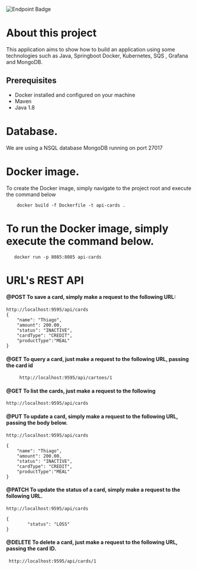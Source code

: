 ![Endpoint Badge](https://img.shields.io/endpoint?url=https%3A%2F%2Flocalhost%3A9595%2Fapi%2Fcards)

# About this project
This application aims to show how to build an application using some technologies such as Java, Springboot Docker, Kubernetes, SQS , Grafana and MongoDB.


## Prerequisites
* Docker installed and configured on your machine
* Maven
* Java 1.8

# Database.
We are using a NSQL database MongoDB running on port 27017

# Docker image.
To create the Docker image, simply navigate to the project root and execute the command below

```
    docker build -f Dockerfile -t api-cards .
```
# To run the Docker image, simply execute the command below.
 ```   
    docker run -p 8085:8085 api-cards
 ```

# URL's REST API

#### @POST To save a card, simply make a request to the following URL:

```
http://localhost:9595/api/cards
{
	"name": "Thiago",
	"amount": 200.00,
    "status": "INACTIVE",  
    "cardType": "CREDIT",
	"productType":"MEAL"
}
```

#### @GET To query a card, just make a request to the following URL, passing the card id

```
     http://localhost:9595/api/cartoes/1
```


#### @GET To list the cards, just make a request to the following 

```
http://localhost:9595/api/cards
```

#### @PUT To update a card, simply make a request to the following URL, passing the body below.
``` 
http://localhost:9595/api/cards

{
	"name": "Thiago",
	"amount": 200.00,
    "status": "INACTIVE",  
    "cardType": "CREDIT",
	"productType":"MEAL"
}

``` 

#### @PATCH To update the status of a card, simply make a request to the following URL.

``` 
http://localhost:9595/api/cards

{
        "status": "LOSS"
}

```

#### @DELETE To delete a card, just make a request to the following URL, passing the card ID.

``` 
 http://localhost:9595/api/cards/1
``` 
